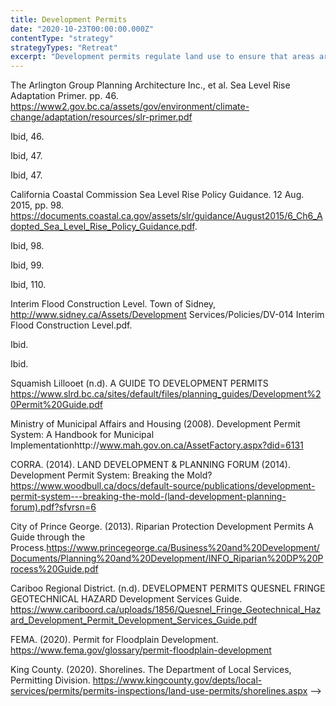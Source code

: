 ```yaml
---
title: Development Permits
date: "2020-10-23T00:00:00.000Z"
contentType: "strategy"
strategyTypes: "Retreat"
excerpt: "Development permits regulate land use to ensure that areas are developed in a manner that aligns with environmental protection and the protection of ecosystems, biodiversity."
---
```


<!-- Regular citations -->
[^1]:
  The Arlington Group Planning Architecture Inc., et al. Sea Level Rise Adaptation Primer. pp. 46. https://www2.gov.bc.ca/assets/gov/environment/climate-change/adaptation/resources/slr-primer.pdf
[^2]:
  Ibid, 46.
[^3]:  
  Ibid, 47.
[^4]:
  Ibid, 47.
[^5]:
  California Coastal Commission Sea Level Rise Policy Guidance. 12 Aug. 2015, pp. 98. https://documents.coastal.ca.gov/assets/slr/guidance/August2015/6_Ch6_Adopted_Sea_Level_Rise_Policy_Guidance.pdf.
[^6]:
  Ibid, 98.
[^7]:
  Ibid, 99.
[^8]:
  Ibid, 110.
[^9]:
  Interim Flood Construction Level. Town of Sidney, http://www.sidney.ca/Assets/Development Services/Policies/DV-014 Interim Flood Construction Level.pdf.
[^10]:  
  Ibid.
[^11]:  
  Ibid.
[^12]:  
  Squamish Lillooet (n.d). A GUIDE TO DEVELOPMENT PERMITS https://www.slrd.bc.ca/sites/default/files/planning_guides/Development%20Permit%20Guide.pdf
[^13]:
  Ministry of Municipal Affairs and Housing (2008).  Development Permit System: A Handbook for Municipal Implementationhttp://www.mah.gov.on.ca/AssetFactory.aspx?did=6131
[^14]:
  CORRA. (2014). LAND DEVELOPMENT & PLANNING FORUM (2014). Development Permit System: Breaking the Mold? https://www.woodbull.ca/docs/default-source/publications/development-permit-system---breaking-the-mold-(land-development-planning-forum).pdf?sfvrsn=6
[^15]:  
  City of Prince George. (2013). Riparian Protection Development Permits A Guide through the Process.https://www.princegeorge.ca/Business%20and%20Development/Documents/Planning%20and%20Development/INFO_Riparian%20DP%20Process%20Guide.pdf
[^16]:  
  Cariboo Regional District. (n.d). DEVELOPMENT PERMITS QUESNEL FRINGE GEOTECHNICAL HAZARD Development Services Guide. https://www.cariboord.ca/uploads/1856/Quesnel_Fringe_Geotechnical_Hazard_Development_Permit_Development_Services_Guide.pdf
[^17]:  
  FEMA. (2020). Permit for Floodplain Development. https://www.fema.gov/glossary/permit-floodplain-development
[^18]:  
  King County. (2020). Shorelines. The Department of Local Services, Permitting Division. https://www.kingcounty.gov/depts/local-services/permits/permits-inspections/land-use-permits/shorelines.aspx -->
